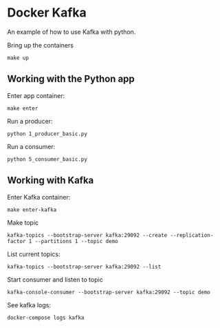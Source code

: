 # Docker Kafka

An example of how to use Kafka with python. 

Bring up the containers

```
make up
```

## Working with the Python app

Enter app container:
```
make enter
```

Run a producer:
```
python 1_producer_basic.py
```

Run a consumer:
```
python 5_consumer_basic.py
```

## Working with Kafka

Enter Kafka container:
```
make enter-kafka
```

Make topic
```
kafka-topics --bootstrap-server kafka:29092 --create --replication-factor 1 --partitions 1 --topic demo
```

List current topics:
```
kafka-topics --bootstrap-server kafka:29092 --list
```

Start consumer and listen to topic
```
kafka-console-consumer --bootstrap-server kafka:29092 --topic demo
```

See kafka logs:
```
docker-compose logs kafka
```
